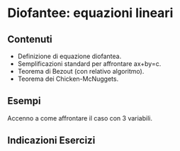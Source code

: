 # Diofantee: equazioni lineari

## Contenuti

- Definizione di equazione diofantea.
- Semplificazioni standard per affrontare ax+by=c. 
- Teorema di Bezout (con relativo algoritmo).
- Teorema dei Chicken-McNuggets.

## Esempi

Accenno a come affrontare il caso con 3 variabili.

## Indicazioni Esercizi
